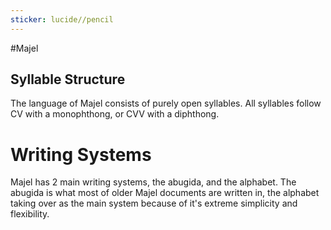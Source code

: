 ```yaml
---
sticker: lucide//pencil
---
```

#Majel
## Syllable Structure
The language of Majel consists of purely open syllables. All syllables follow CV with a monophthong, or CVV with a diphthong.

# Writing Systems
Majel has 2 main writing systems, the abugida, and the alphabet. The abugida is what most of older Majel documents are written in, the alphabet taking over as the main system because of it's extreme simplicity and flexibility.